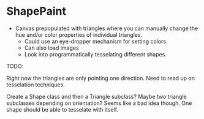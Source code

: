 # ShapePaint

* Canvas prepopulated with triangles where you can manually change the hue and/or color properties of individual triangles.
	* Could use an eye-dropper mechanism for setting colors.
	* Can also load images
	* Look into programmatically tesselating different shapes.

TODO:

Right now the triangles are only pointing one direction. Need to read up on tesselation techniques.

Create a Shape class and then a Triangle subclass? Maybe two triangle subclasses depending on orientation? Seems like a bad idea though. One shape should be able to tesselate with itself.